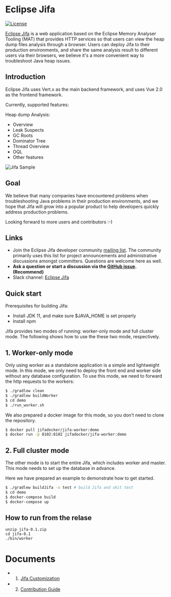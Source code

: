 <!--
    Copyright (c) 2020 Contributors to the Eclipse Foundation

    See the NOTICE file(s) distributed with this work for additional
    information regarding copyright ownership.

    This program and the accompanying materials are made available under the
    terms of the Eclipse Public License 2.0 which is available at
    http://www.eclipse.org/legal/epl-2.0

    SPDX-License-Identifier: EPL-2.0
 -->

# Eclipse Jifa
[![License](https://img.shields.io/badge/License-EPL%202.0-green.svg)](https://opensource.org/licenses/EPL-2.0)

[Eclipse Jifa](https://eclipse.org/jifa) is a web application based on the Eclipse Memory Analyser Tooling (MAT)
that provides HTTP services so that users can view the heap dump files analysis through a browser.
Users can deploy Jifa to their production environments, and share the same analysis result to different users
via their browsers, we believe it's a more convenient way to troubleshoot Java heap issues.

## Introduction
Eclipse Jifa uses Vert.x as the main backend framework, and uses Vue 2.0 as the frontend framework.

Currently, supported features:

Heap dump Analysis:
- Overview
- Leak Suspects
- GC Roots
- Dominator Tree
- Thread Overview
- OQL
- Other features

![Jifa Sample](https://raw.githubusercontent.com/wiki/eclipse/jifa/resources/jifa-sample.jpg)

## Goal
We believe that many companies have encountered problems when troubleshooting Java problems
in their production environments, and we hope that Jifa will grow into a popular product to
help developers quickly address production problems.

Looking forward to more users and contributors :-)

## Links
- Join the Eclipse Jifa developer community [mailing list](https://accounts.eclipse.org/mailing-list/jifa-dev).
  The community primarily uses this list for project announcements and administrative discussions amongst committers.
  Questions are welcome here as well.
- **Ask a question or start a discussion via the [GitHub issue](https://github.com/eclipse/jifa/issues).(Recommend)**
- Slack channel: [Eclipse Jifa](https://eclipsejifa.slack.com)

## Quick start
Prerequisites for building Jifa:
- Install JDK 11, and make sure $JAVA_HOME is set properly
- Install npm

Jifa provides two modes of running: worker-only mode and full cluster mode. The following shows how to use the these two mode, respectively.

## 1. Worker-only mode
Only using worker as a standalone application is a simple and lightweight mode. 
In this mode, we only need to deploy the front end and worker side without any database configuration. 
To use this mode, we need to forward the http requests to the workers:
```bash
$ ./gradlew clean
$ ./gradlew buildWorker
$ cd demo
$ ./run_worker.sh
```

We also prepared a docker image for this mode, so you don't need to clone the repository.
```bash
$ docker pull jifadocker/jifa-worker:demo
$ docker run -p 8102:8102 jifadocker/jifa-worker:demo
```

## 2. Full cluster mode
The other mode is to start the entire Jifa, which includes worker and master. 
This mode needs to set up the database in advance. 

Here we have prepared an example to demonstrate how to get started.
```bash
$ ./gradlew buildJifa -x test # build Jifa and skit test
$ cd demo
$ docker-compose build
$ docker-compose up
```

## How to run from the relase
```
unzip jifa-0.1.zip
cd jifa-0.1
./bin/worker
```

# Documents
+ 1. [Jifa Customization](CUSTOMIZATION.md)
+ 2. [Contribution Guide](CONTRIBUTING.md)
